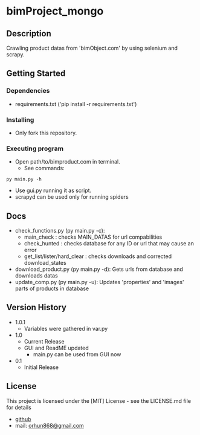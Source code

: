 # bimProject_mongo

## Description

Crawling product datas from 'bimObject.com' by using selenium and scrapy.

## Getting Started

### Dependencies

* requirements.txt ('pip install -r requirements.txt')

### Installing

* Only fork this repository.

### Executing program

* Open path/to/bimproduct.com in terminal.
  * See commands:
```
py main.py -h 
```
* Use gui.py running it as script.
* scrapyd can be used only for running spiders

## Docs

* check_functions.py (py main.py -c): 
  * main_check : checks MAIN_DATAS for url compabilities
  * check_hunted : checks database for any ID or url that may cause an error
  * get_list/lister/hard_clear : checks downloads and corrected download_states
* download_product.py (py main.py -d): Gets urls from database and downloads datas
* update_comp.py (py main.py -u): Updates 'properties' and 'images' parts of products in database

## Version History

* 1.0.1
    * Variables were gathered in var.py
* 1.0
    *  Current Release
    * GUI and ReadME updated
        * main.py can be used from GUI now   
* 0.1
    * Initial Release

## License

This project is licensed under the [MIT] License - see the LICENSE.md file for details

 - [github](https://github.com/elymsyr)
 - mail: orhun868@gmail.com
